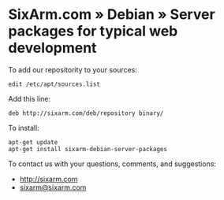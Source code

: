 # SixArm.com » Debian » Server packages for typical web development

To add our repositority to your sources:

    edit /etc/apt/sources.list

Add this line:

    deb http://sixarm.com/deb/repository binary/

To install:

    apt-get update
    apt-get install sixarm-debian-server-packages

To contact us with your questions, comments, and suggestions:

  * http://sixarm.com
  * sixarm@sixarm.com